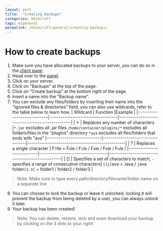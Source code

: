 ```yaml
---
layout: post
title:  "Creating backups"
categories: Minecraft
tags: mcgeneral
permalink: /minecraft/general/creating-backups/
---
```


# How to create backups

1. Make sure you have allocated backups to your server, you can do so in the [client page](https://client.falixnodes.net).
2. Head over to the [panel](https://panel.falixnodes.net).
3. Click on your server.
4. Click on "Backups" at the top of the page.
5. Click on "Create backup" at the bottom right of the page.
6. Insert a name into the "Backup name".
7. You can exclude any files/folders by inserting their name into the "Ignored files & directories" field, you can also use wildcards, refer to the table below to learn how.
| Wildcard                   | Function                          |Example                                           |
|----------------------------|-----------------------------------|--------------------------------------------------|
| *                          | Replaces any number of characters |`*.jar` excludes all .jar files
`/home/container/plugins/*` excludes all folders/files in the "plugins" directory
`*ava` excludes all fles/folders that ends with "ava"
|----------------------------|-----------------------------------|--------------------------------------------------|
| ?                          | Replaces a single character       | F`?`ile  = F`o`le / F`i`le / F`a`le / F`e`le / F`u`le |
|----------------------------|-----------------------------------|--------------------------------------------------|
| []                         | Specifies a set of characters to match, `-` specifies a range of consecutive characters| `[Jj]`ava = `J`ava / `j`ava 
folder`[1-3]` = folder1 / folder2 / folder3 |

> Note: Make sure to type every path/directory/filename/folder name on a separate line

8. You can choose to lock the backup or leave it unlocked, locking it will prevent the backup from being deleted by a user, you can always unlock it later.
9. Your backup has been created!

> Note: You can delete, restore, lock and even download your backup by clicking on the 3 dots to your right!


